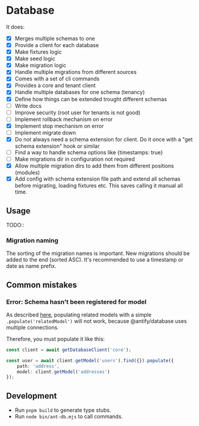 # Database

It does:

- [x] Merges multiple schemas to one
- [x] Provide a client for each database
- [x] Make fixtures logic
- [x] Make seed logic
- [x] Make migration logic
- [x] Handle multiple migrations from different sources
- [x] Comes with a set of cli commands
- [x] Provides a core and tenant client
- [x] Handle multiple databases for one schema (tenancy)
- [x] Define how things can be extended trought different schemas
- [ ] Write docs
- [ ] Improve security (root user for tenants is not good)
- [ ] Implement rollback mechanism on error
- [x] Implement stop mechanism on error
- [ ] Implement migrate down
- [x] Do not always need a schema extension for client. Do it once with a "get schema extension" hook or similar
- [ ] Find a way to handle schema options like {timestamps: true}
- [ ] Make migrations dir in configuration not required
- [x] Allow multiple migration dirs to add them from different positions (modules)
- [x] Add config with schema extension file path and extend all schemas before migrating, loading fixtures etc.
	This saves calling it manual all time.

## Usage

TODO::

### Migration naming

The sorting of the migration names is important. New migrations should be added to the end (sorted ASC).
It's recommended to use a timestamp or date as name prefix.

## Common mistakes

### Error: Schema hasn't been registered for model

As
described [here](https://stackoverflow.com/questions/26818071/mongoose-schema-hasnt-been-registered-for-model#answer-47038544),
populating related models with a simple ```.populate('relatedModel')``` will not work, because @antify/database uses
multiple connections.

Therefore, you must populate it like this:

```typescript
const client = await getDatabaseClient('core');

const user = await client.getModel('users').find({}).populate({
	path: 'address',
	model: client.getModel('addresses')
});
```

## Development

- Run `pnpm build` to generate type stubs.
- Run `node bin/ant-db.mjs` to call commands.
